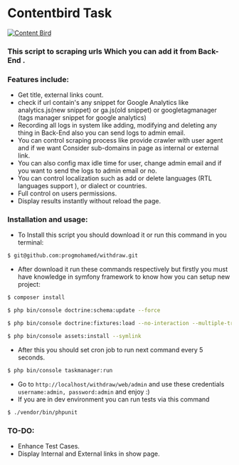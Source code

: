 # Contentbird Task
[![Content Bird](https://de.contentbird.io/wp-content/uploads/sites/2/2018/01/contentbird_Logo.png)](https://de.contentbird.io/)
### This script to scraping urls Which you can add it from Back-End .
### Features include:
  - Get title, external links count.
  - check if url contain's any snippet for Google Analytics like analytics.js(new snippet) or  ga.js(old snippet) or googletagmanager (tags manager snippet for google analytics)
  - Recording all logs in system like adding, modifying and deleting any thing in Back-End also you can send logs to admin email.
  - You can control scraping process like provide crawler with user agent and if we want Consider sub-domains in page as internal or external link.
  - You can also config max idle time for user, change admin email and if you want to send the logs to admin email or no.
  - You can control localization such as add or delete languages (RTL languages support ), or dialect or countries.
  - Full control on users permissions.
  - Display results instantly without reload the page.

### Installation and usage:
  - To Install this script you should download it or run this command in you terminal:
```sh
$ git@github.com:progmohamed/withdraw.git
```
  - After download it run these commands respectively but firstly you must have knowledge in symfony framework to know how you can setup new project:
```sh
$ composer install
```
```sh
$ php bin/console doctrine:schema:update --force
```
```sh
$ php bin/console doctrine:fixtures:load --no-interaction --multiple-transactions
```
```sh
$ php bin/console assets:install --symlink
```
  - After this you should set cron job to run next command every 5 seconds.
```sh
$ php bin/console taskmanager:run
```
 - Go to `http://localhost/withdraw/web/admin` and use these credentials `username:admin, password:admin` and enjoy :)
 - If you are in dev environment you can run tests via this command
```sh
$ ./vendor/bin/phpunit
```
### TO-DO:
 - Enhance Test Cases.
 - Display Internal and External links in show page.
 